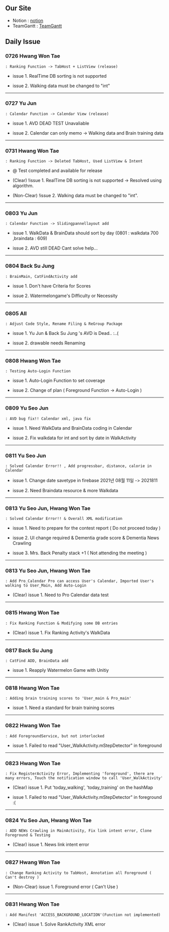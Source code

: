 ## Our Site
- Notion : [notion](https://www.notion.so/8bed43b5c040436db8bc28af704163f0?v=74646b09f6ff4957b3e0c7c62024d928)
- TeamGantt : [TeamGantt](https://prod.teamgantt.com/gantt/schedule/?ids=2616664#&ids=2616664&user=&custom=&company=&hide_completed=false&date_filter=&color_filter=)

## Daily Issue
### 0726 Hwang Won Tae
    : Ranking Function -> TabHost + ListView (release)

- issue 1. RealTime DB sorting is not supported

- issue 2. Walking data must be changed to "int"

---

### 0727 Yu Jun
    : Calendar Function -> Calendar View (release)

- issue 1. AVD DEAD TEST Unavaliable

- issue 2. Calendar can only memo -> Walking data and Brain training data

---

### 0731 Hwang Won Tae
    : Ranking Function -> Deleted TabHost, Used ListView & Intent

- @ Test completed and available for release

- (Clear) !issue 1. RealTime DB sorting is not supported -> Resolved using algorithm.

- (Non-Clear) !issue 2. Walking data must be changed to "int".

---

### 0803 Yu Jun
    : Calendar Function -> Slidingpannellayout add

- issue 1. WalkData & BrainData should sort by day (0801 : walkdata 700 ,braindata : 609)

- issue 2. AVD still DEAD Cant solve help...

---

### 0804 Back Su Jung
    : BrainMain, CatFindActivity add

- issue 1. Don't have Criteria for Scores

- issue 2. Watermelongame's Difficulty or Necessity

---

### 0805 All
    : Adjust Code Style, Rename Filing & ReGroup Package

- issue 1. Yu Jun & Back Su Jung 's AVD is Dead.. :..(

- issue 2. drawable needs Renaming

---

### 0808 Hwang Won Tae
    : Testing Auto-Login Function

- issue 1. Auto-Login Function to set coverage

- issue 2. Change of plan ( Foreground Function -> Auto-Login )

---

### 0809 Yu Seo Jun
    : AVD bug fix!! Calendar xml, java fix

- issue 1. Need WalkData and BrainData coding in Calendar

- issue 2. Fix walkdata for int and sort by date in WalkActivity

---

### 0811 Yu Seo Jun
    : Solved Calendar Error!! , Add progressbar, distance, calorie in Calendar

- issue 1. Change date savetype in firebase 2021년 08월 11일 -> 2021811

- issue 2. Need Braindata resource & more Walkdata 

---

### 0813 Yu Seo Jun, Hwang Won Tae
    : Solved Calendar Error!! & Overall XML modification

- issue 1. Need to prepare for the contest report ( Do not proceed today )

- issue 2. UI change required & Dementia grade score & Dementia News Crawling

- issue 3. Mrs. Back Penalty stack +1 ( Not attending the meeting )

---

### 0813 Yu Seo Jun, Hwang Won Tae
    : Add Pro_Calendar Pro can access User's Calendar, Imported User's walking to User_Main, Add Auto-Login

- (Clear) issue 1. Need to Pro Calendar data test

---

### 0815 Hwang Won Tae
    : Fix Ranking Function & Modifying some DB entries

- (Clear) issue 1. Fix Ranking Activity's WalkData

---

### 0817 Back Su Jung
    : CatFind ADD, BrainData add

- issue 1. Reapply Watermelon Game with Unitiy

---

### 0818 Hwang Won Tae
    : Adding brain training scores to 'User_main & Pro_main'

- issue 1. Need a standard for brain training scores

---

### 0822 Hwang Won Tae
    : Add ForegroundService, but not interlocked

- issue 1. Failed to read "User_WalkActivity.mStepDetector" in foreground

---

### 0823 Hwang Won Tae
    : Fix RegisterActivity Error, Implementing 'foreground', there are many errors, Touch the notification window to call 'User_WalkActivity'

- (Clear) issue 1. Put 'today_walking', 'today_training' on the hashMap

- issue 1. Failed to read "User_WalkActivity.mStepDetector" in foreground :(

---

### 0824 Yu Seo Jun, Hwang Won Tae
    : ADD NEWs Crawling in MainActivity, Fix link intent error, Clone Foreground & Testing

- (Clear) issue 1. News link intent error

---

### 0827 Hwang Won Tae
    : Change Ranking Activity to TabHost, Annotation all Foreground ( Can't destroy )

- (Non-Clear) issue 1. Foreground error ( Can't Use )

---

### 0831 Hwang Won Tae
    : Add Manifest 'ACCESS_BACKGROUND_LOCATION'(Function not implemented)

- (Clear) issue 1. Solve RankActivity XML error